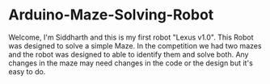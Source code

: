 # Arduino-Maze-Solving-Robot
Welcome, I'm Siddharth and this is my first robot "Lexus v1.0".  This Robot was designed to solve a simple Maze.  In the competition we had two mazes and the robot was designed to able to identify them and solve both.  Any changes in the maze may need changes in the code or the design but it's easy to do.
